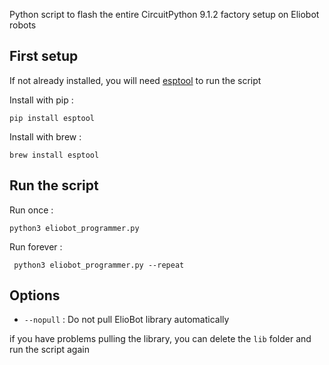 Python script to flash the entire CircuitPython 9.1.2 factory setup on Eliobot robots

## First setup

If not already installed, you will need [esptool](https://docs.espressif.com/projects/esptool/) to run the script

Install with pip :

```pip install esptool```

Install with brew :

``` brew install esptool ```

## Run the script 

Run once :

``` python3 eliobot_programmer.py ```

Run forever :

``` python3 eliobot_programmer.py --repeat```

## Options

- `--nopull` : Do not pull ElioBot library automatically

if you have problems pulling the library, you can delete the `lib` folder and run the script again
